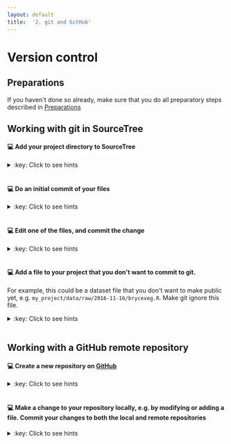 ```yaml
---
layout: default
title:  '2. git and GitHub'
---
```


# <a name="begin"></a> Version control

## Preparations

If you haven't done so already, make sure that you do all preparatory steps described in [Preparations]({{site.url}}/preparations.html)
<br />

## Working with git in SourceTree

#### :computer: Add your project directory to SourceTree
<details markdown="1">
<summary>:key: Click to see hints</summary>

* _Clone / New_ -> _Create New Repository_ tab
	* **Repository Type**: Git
	* **Destination path**: path to your directory (can be selected by using the ... button)
	* Check the _Bookmark this repository_ option
	* **Name**: directory name (or what you want)
* At the next dialog, add your name and email address (preferable the same that you used when you registered your GitHub account)
	* Check the _Use these details for all repositories_ option@
</details>  
<br />

#### :computer: Do an initial commit of your files
<details markdown="1">
<summary>:key: Click to see hints</summary>

* Open your project repository in SourceTree
* On the lefthand panel of your project, select FILE STATUS - Working Copy
* Select the files listed under 'Unstaged files' and click _Stage selected_
* Type an short and informative message in the commit message text field at the bottom, e.g. `Initial commit`
* Hit commit button
* (Expand the BRANCHES tab on the left, and select the master branch to see what was committed)

</details>  
<br />

#### :computer: Edit one of the files, and commit the change
<details markdown="1">
<summary>:key: Click to see hints</summary>
* Select the changed file listed under 'Unstaged files', and view the changes that has been made
* Type an short and informative message in the commit message text field at the bottom, e.g. `Added more information about this or that`
* Hit commit button
* (Expand the Branches tab on the left, and select the master branch to see what was committed)
</details>  
<br />

#### :computer: Add a file to your project that you don't want to commit to git.
For example, this could be a dataset file that you don't want to make public yet, e.g. `my_project/data/raw/2016-11-16/bryceveg.R`. Make git ignore this file.
<details markdown="1">
<summary>:key: Click to see hints</summary>
* Add a file somewhere in your project directory
* Right-click the recently added file (listed under 'Unstaged files'), and select the _Ignore..._ choice.
	* Select an appropriate available option, and click OK
* Notice that a new file _.gitignore_ has appeared. Add and commit that file to your repository.
</details>  
<br />

## Working with a GitHub remote repository

#### :computer: Create a new repository on [GitHub](https://github.com)
<details markdown="1">
<summary>:key: Click to see hints</summary>
* Go to GitHub, and log in to your account
* Click the _Start a project_ or the _New repository_ button
  * Give the the repository the same name as the folder on your computer
    * _You can name it anything you want, but it's usually easier to understand what's going on if they are called the same thing_
  * Add a description if you want to
  * Select _Public_ or _Private_. (If you want to make it Private, what's your reason for this?)
  * Ignore the rest of the choices
  * Click the _Create repository_ button
* Copy the link shown under _Quick setup_ on the next page
![](images/GH_new_repo_url.png)
* In SourceTree, click _Settings_ (on the top right).
  * then _Remotes_ tab, _Add_ button
  * Check the _Default remote_ choice
  * In _URL / Path_, paste the link that you copied from GitHub
  * Add your GitHub username
* To **push** your local repository state to the remote repository on GitHub, click the _Push_ button in the toolbar at the top
  * Check the _master_ branch choice, and click the _Push_ button
  * Submit username and password in the _Authenticate_ dialog that pops up
  * _You should now see two branch names in the commit history: **master** and **origin/master**_
* Go back to GitHub and check that you can see your repository. (Click the name of the repository at the top, or the _Code_ tab)
	* Also notice that the file you told git to ignore in the previous task is not present in the remote repository
</details>  
<br />

#### :computer: Make a change to your repository locally, e.g. by modifying or adding a file. Commit your changes to both the local and remote repositories
<details markdown="1">
<summary>:key: Click to see hints</summary>
* After changing some file, stage the file as usual.
* Check the _Push changes immediately to origin/master_ choice below the commit message text field, Click the _Commit_ button
</details>  
<br />
